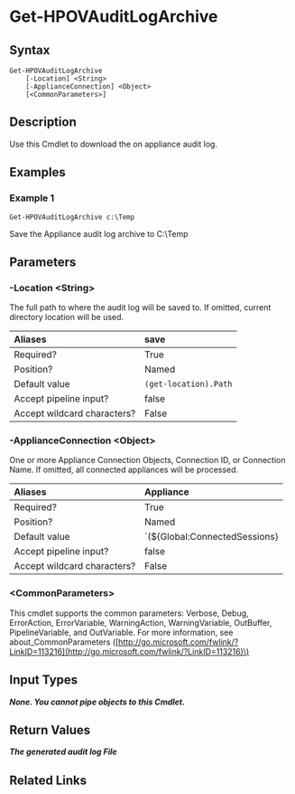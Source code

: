 ﻿---
description: Download appliance audit log.
---

# Get-HPOVAuditLogArchive

## Syntax

```text
Get-HPOVAuditLogArchive
    [-Location] <String>
    [-ApplianceConnection] <Object>
    [<CommonParameters>]
```

## Description

Use this Cmdlet to download the on appliance audit log.

## Examples

###  Example 1 

```text
Get-HPOVAuditLogArchive c:\Temp
```

Save the Appliance audit log archive to C:\Temp

## Parameters

### -Location &lt;String&gt;

The full path to where the audit log will be saved to.  If omitted, current directory location will be used.

| Aliases | save |
| :--- | :--- |
| Required? | True |
| Position? | Named |
| Default value | `(get-location).Path` |
| Accept pipeline input? | false |
| Accept wildcard characters? | False |

### -ApplianceConnection &lt;Object&gt;

One or more Appliance Connection Objects, Connection ID, or Connection Name.  If omitted, all connected appliances will be processed.

| Aliases | Appliance |
| :--- | :--- |
| Required? | True |
| Position? | Named |
| Default value | `(${Global:ConnectedSessions} | ? Default)` |
| Accept pipeline input? | false |
| Accept wildcard characters? | False |

### &lt;CommonParameters&gt;

This cmdlet supports the common parameters: Verbose, Debug, ErrorAction, ErrorVariable, WarningAction, WarningVariable, OutBuffer, PipelineVariable, and OutVariable. For more information, see about\_CommonParameters \([http://go.microsoft.com/fwlink/?LinkID=113216](http://go.microsoft.com/fwlink/?LinkID=113216)\)

## Input Types

_**None.  You cannot pipe objects to this Cmdlet.**_

## Return Values

_**The generated audit log File**_



## Related Links

